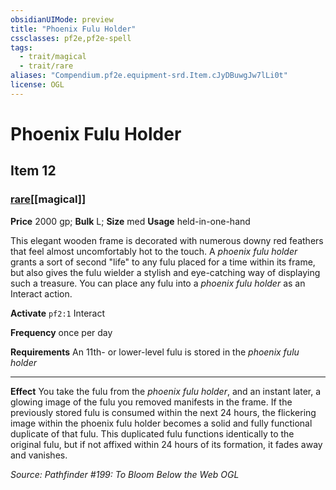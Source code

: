 ```yaml
---
obsidianUIMode: preview
title: "Phoenix Fulu Holder"
cssclasses: pf2e,pf2e-spell
tags:
  - trait/magical
  - trait/rare
aliases: "Compendium.pf2e.equipment-srd.Item.cJyDBuwgJw7lLi0t"
license: OGL
---
```

# Phoenix Fulu Holder
## Item 12
### [rare](rare.md "Rare Rarity Trait")[[magical]]


**Price** 2000 gp; 
**Bulk** L; **Size** med
**Usage** held-in-one-hand

This elegant wooden frame is decorated with numerous downy red feathers that feel almost uncomfortably hot to the touch. A _phoenix fulu holder_ grants a sort of second "life" to any fulu placed for a time within its frame, but also gives the fulu wielder a stylish and eye-catching way of displaying such a treasure. You can place any fulu into a _phoenix fulu holder_ as an Interact action.

**Activate** `pf2:1` Interact

**Frequency** once per day

**Requirements** An 11th- or lower-level fulu is stored in the _phoenix fulu holder_

* * *

**Effect** You take the fulu from the _phoenix fulu holder_, and an instant later, a glowing image of the fulu you removed manifests in the frame. If the previously stored fulu is consumed within the next 24 hours, the flickering image within the phoenix fulu holder becomes a solid and fully functional duplicate of that fulu. This duplicated fulu functions identically to the original fulu, but if not affixed within 24 hours of its formation, it fades away and vanishes.

*Source: Pathfinder #199: To Bloom Below the Web*
*OGL*